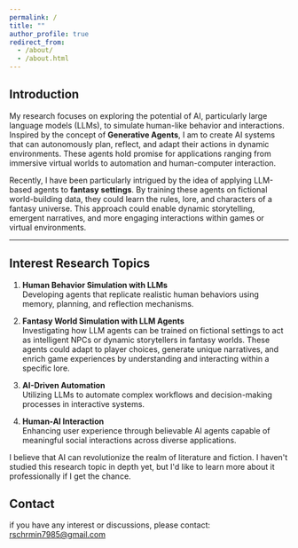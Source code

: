 ```yaml
---
permalink: /
title: ""
author_profile: true
redirect_from: 
  - /about/
  - /about.html
---
```


## Introduction
My research focuses on exploring the potential of AI, particularly large language models (LLMs), to simulate human-like behavior and interactions. Inspired by the concept of **Generative Agents**, I am to create AI systems that can autonomously plan, reflect, and adapt their actions in dynamic environments. These agents hold promise for applications ranging from immersive virtual worlds to automation and human-computer interaction.

Recently, I have been particularly intrigued by the idea of applying LLM-based agents to **fantasy settings**. By training these agents on fictional world-building data, they could learn the rules, lore, and characters of a fantasy universe. This approach could enable dynamic storytelling, emergent narratives, and more engaging interactions within games or virtual environments.

---

## Interest Research Topics
1. **Human Behavior Simulation with LLMs**  
   Developing agents that replicate realistic human behaviors using memory, planning, and reflection mechanisms.

2. **Fantasy World Simulation with LLM Agents**  
   Investigating how LLM agents can be trained on fictional settings to act as intelligent NPCs or dynamic storytellers in fantasy worlds. These agents could adapt to player choices, generate unique narratives, and enrich game experiences by understanding and interacting within a specific lore.

3. **AI-Driven Automation**  
   Utilizing LLMs to automate complex workflows and decision-making processes in interactive systems.

4. **Human-AI Interaction**  
   Enhancing user experience through believable AI agents capable of meaningful social interactions across diverse applications.

I believe that AI can revolutionize the realm of literature and fiction. I haven't studied this research topic in depth yet, but I'd like to learn more about it professionally if I get the chance.


## Contact

if you have any interest or discussions, please contact: rschrmin7985@gmail.com

